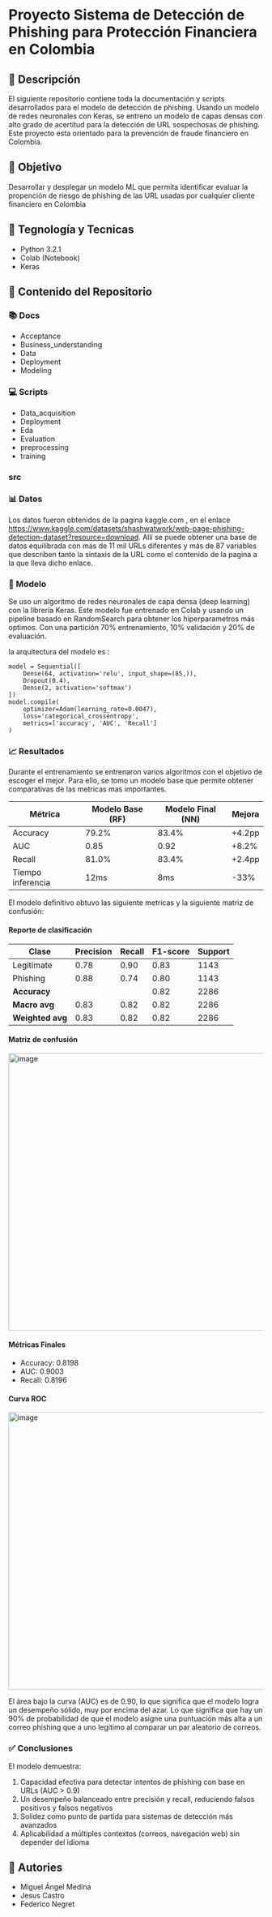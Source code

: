 # Proyecto Sistema de Detección de Phishing para Protección Financiera en Colombia

## 📌 Descripción
El siguiente repositorio contiene toda la documentación y scripts desarrollados para el modelo de detección de phishing. Usando un modelo de redes neuronales con Keras, se entreno un modelo de capas densas con alto grado de acertitud para la detección de URL sospechosas de phishing. Este proyecto esta orientado para la prevención de fraude financiero en Colombia.

## 🎯 Objetivo
Desarrollar y desplegar un modelo ML que permita identificar evaluar la propención de riesgo de phishing de las URL usadas por cualquier cliente financiero en Colombia
## 🧠 Tegnología y Tecnicas
- Python 3.2.1
- Colab (Notebook)
- Keras
## 📄 Contenido del Repositorio
### 📚 Docs
- Acceptance
- Business_understanding
- Data
- Deployment
- Modeling
### 💻 Scripts
- Data_acquisition
- Deployment
- Eda
- Evaluation
- preprocessing
- training
### src
### 📊 Datos
Los datos fueron obtenidos de la pagina kaggle.com , en el enlace https://www.kaggle.com/datasets/shashwatwork/web-page-phishing-detection-dataset?resource=download. 
Allí se puede obtener una base de datos equilibrada con más de 11 mil URLs diferentes y más de 87 variables que describen tanto la sintaxis de la URL como el contenido de la pagina a la que lleva dicho enlace.
### 🤖 Modelo
Se uso un algoritmo de redes neuronales de capa densa (deep learning) con la librería Keras. Este modelo fue entrenado en Colab y usando un pipeline basado en RandomSearch para obtener los hiperparametros más optimos. Con una partición 70% entrenamiento, 10% validación y 20% de evaluación. 

la arquitectura del modelo es :
```
model = Sequential([
    Dense(64, activation='relu', input_shape=(85,)),
    Dropout(0.4),
    Dense(2, activation='softmax')
])
model.compile(
    optimizer=Adam(learning_rate=0.0047),
    loss='categorical_crossentropy',
    metrics=['accuracy', 'AUC', 'Recall']
)
```
### 📈 Resultados

Durante el entrenamiento se entrenaron varios algoritmos con el objetivo de escoger el mejor. Para ello, se tomo un modelo base que permite obtener comparativas de las metricas mas importantes.

| Métrica       | Modelo Base (RF) | Modelo Final (NN) | Mejora |
|---------------|------------------|-------------------|--------|
| Accuracy      | 79.2%            | 83.4%             | +4.2pp |
| AUC           | 0.85             | 0.92              | +8.2%  |
| Recall        | 81.0%            | 83.4%             | +2.4pp |
| Tiempo inferencia | 12ms         | 8ms               | -33%   |


El modelo definitivo obtuvo las siguiente metricas y la siguiente matriz de confusión:

#### Reporte de clasificación
| Clase       | Precision | Recall | F1-score | Support |
|-------------|-----------|--------|----------|---------|
| Legitimate  | 0.78      | 0.90   | 0.83     | 1143    |
| Phishing    | 0.88      | 0.74   | 0.80     | 1143    |
| **Accuracy**      |           |        | 0.82     | 2286    |
| **Macro avg**     | 0.83      | 0.82   | 0.82     | 2286    |
| **Weighted avg**  | 0.83      | 0.82   | 0.82     | 2286    |

#### Matriz de confusión
<img width="658" height="547" alt="image" src="https://github.com/user-attachments/assets/81449acc-ec29-48f8-84e2-1ae0b9cd3516" />

#### Métricas Finales
- Accuracy: 0.8198
- AUC: 0.9003
- Recall: 0.8196


#### Curva ROC

<img width="702" height="548" alt="image" src="https://github.com/user-attachments/assets/818c73ee-2f15-40e6-959a-fc214f037343" />

El área bajo la curva (AUC) es de 0.90, lo que significa que el modelo logra un desempeño sólido, muy por encima del azar. Lo que significa que hay un 90% de probabilidad de que el modelo asigne una puntuación más alta a un correo phishing que a uno legítimo al comparar un par aleatorio de correos.

### ✅ Conclusiones
El modelo demuestra:  
1. Capacidad efectiva para detectar intentos de phishing con base en URLs (AUC > 0.9)  
2. Un desempeño balanceado entre precisión y recall, reduciendo falsos positivos y falsos negativos  
3. Solidez como punto de partida para sistemas de detección más avanzados  
4. Aplicabilidad a múltiples contextos (correos, navegación web) sin depender del idioma  

## 👥 Autories
- Miguel Ángel Medina
- Jesus Castro
- Federico Negret

